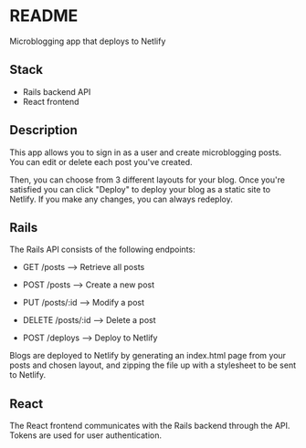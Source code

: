 # README

Microblogging app that deploys to Netlify

## Stack
* Rails backend API
* React frontend

## Description
This app allows you to sign in as a user and create microblogging posts. You can edit or delete each post you've created.

Then, you can choose from 3 different layouts for your blog. Once you're satisfied you can click "Deploy" to deploy your blog as a static site to Netlify. If you make any changes, you can always redeploy.

## Rails
The Rails API consists of the following endpoints:
* GET /posts --> Retrieve all posts
* POST /posts --> Create a new post
* PUT /posts/:id --> Modify a post
* DELETE /posts/:id --> Delete a post

* POST /deploys --> Deploy to Netlify

Blogs are deployed to Netlify by generating an index.html page from your posts and chosen layout, and zipping the file up with a stylesheet to be sent to Netlify.

## React
The React frontend communicates with the Rails backend through the API. Tokens are used for user authentication.
